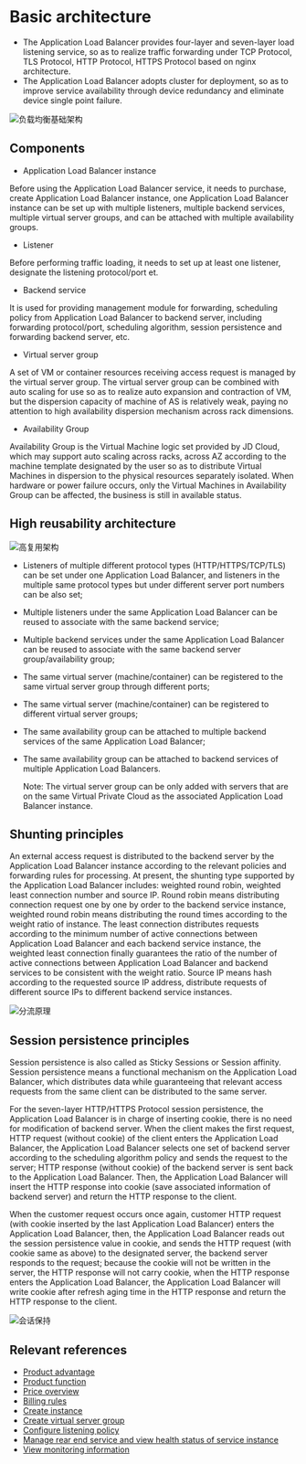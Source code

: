 # Basic architecture

- The Application Load Balancer provides four-layer and seven-layer load listening service, so as to realize traffic forwarding under TCP Protocol, TLS Protocol, HTTP Protocol, HTTPS Protocol based on nginx architecture.
- The Application Load Balancer adopts cluster for deployment, so as to improve service availability through device redundancy and eliminate device single point failure.

![负载均衡基础架构](../../../../image/Networking/ALB/ALB-002.png)

## Components

- Application Load Balancer instance

Before using the Application Load Balancer service, it needs to purchase, create Application Load Balancer instance, one Application Load Balancer instance can be set up with multiple listeners, multiple backend services, multiple virtual server groups, and can be attached with multiple availability groups.

- Listener

Before performing traffic loading, it needs to set up at least one listener, designate the listening protocol/port et.

- Backend service

It is used for providing management module for forwarding, scheduling policy from Application Load Balancer to backend server, including forwarding protocol/port, scheduling algorithm, session persistence and forwarding backend server, etc.

- Virtual server group

A set of VM or container resources receiving access request is managed by the virtual server group. The virtual server group can be combined with auto scaling for use so as to realize auto expansion and contraction of VM, but the dispersion capacity of machine of AS is relatively weak, paying no attention to high availability dispersion mechanism across rack dimensions.

- Availability Group

Availability Group is the Virtual Machine logic set provided by JD Cloud, which may support auto scaling across racks, across AZ according to the machine template designated by the user so as to distribute Virtual Machines in dispersion to the physical resources separately isolated. When hardware or power failure occurs, only the Virtual Machines in Availability Group can be affected, the business is still in available status.

## High reusability architecture

![高复用架构](../../../../image/Networking/ALB/ALB-003.png)

- Listeners of multiple different protocol types (HTTP/HTTPS/TCP/TLS) can be set under one Application Load Balancer, and listeners in the multiple same protocol types but under different server port numbers can be also set;

- Multiple listeners under the same Application Load Balancer can be reused to associate with the same backend service;

- Multiple backend services under the same Application Load Balancer can be reused to associate with the same backend server group/availability group;

- The same virtual server (machine/container) can be registered to the same virtual server group through different ports;

- The same virtual server (machine/container) can be registered to different virtual server groups;

- The same availability group can be attached to multiple backend services of the same Application Load Balancer;

- The same availability group can be attached to backend services of multiple Application Load Balancers.

	Note: The virtual server group can be only added with servers that are on the same Virtual Private Cloud as the associated Application Load Balancer instance.

## Shunting principles

An external access request is distributed to the backend server by the Application Load Balancer instance according to the relevant policies and forwarding rules for processing. At present, the shunting type supported by the Application Load Balancer includes: weighted round robin, weighted least connection number and source IP. Round robin means distributing connection request one by one by order to the backend service instance, weighted round robin means distributing the round times according to the weight ratio of instance. The least connection distributes requests according to the minimum number of active connections between Application Load Balancer and each backend service instance, the weighted least connection finally guarantees the ratio of the number of active connections between Application Load Balancer and backend services to be consistent with the weight ratio. Source IP means hash according to the requested source IP address, distribute requests of different source IPs to different backend service instances.

![分流原理](../../../../image/Networking/ALB/ALB-043.png)

## Session persistence principles

Session persistence is also called as Sticky Sessions or Session affinity. Session persistence means a functional mechanism on the Application Load Balancer, which distributes data while guaranteeing that relevant access requests from the same client can be distributed to the same server.

For the seven-layer HTTP/HTTPS Protocol session persistence, the Application Load Balancer is in charge of inserting cookie, there is no need for modification of backend server. When the client makes the first request, HTTP request (without cookie) of the client enters the Application Load Balancer, the Application Load Balancer selects one set of backend server according to the scheduling algorithm policy and sends the request to the server; HTTP response (without cookie) of the backend server is sent back to the Application Load Balancer. Then, the Application Load Balancer will insert the HTTP response into cookie (save associated information of backend server) and return the HTTP response to the client.

When the customer request occurs once again, customer HTTP request (with cookie inserted by the last Application Load Balancer) enters the Application Load Balancer, then, the Application Load Balancer reads out the session persistence value in cookie, and sends the HTTP request (with cookie same as above) to the designated server, the backend server responds to the request; because the cookie will not be written in the server, the HTTP response will not carry cookie, when the HTTP response enters the Application Load Balancer, the Application Load Balancer will write cookie after refresh aging time in the HTTP response and return the HTTP response to the client.

![会话保持](../../../../image/Networking/ALB/ALB-044.png)

## Relevant references

- [Product advantage](../Introduction/Benefits.md)
- [Product function](../Introduction/Features.md)
- [Price overview](../Pricing/Price-Overview.md)
- [Billing rules](../Pricing/Billing-Rules.md)
- [Create instance](../Getting-Started/Create-Instance.md)
- [Create virtual server group](../Operation-Guide/TargetGroup-Management.md)
- [Configure listening policy](../Operation-Guide/Listener-Management.md)
- [Manage rear end service and view health status of service instance](../Operation-Guide/Backend-Management.md)
- [View monitoring information](../Operation-Guide/Monitoring.md)



